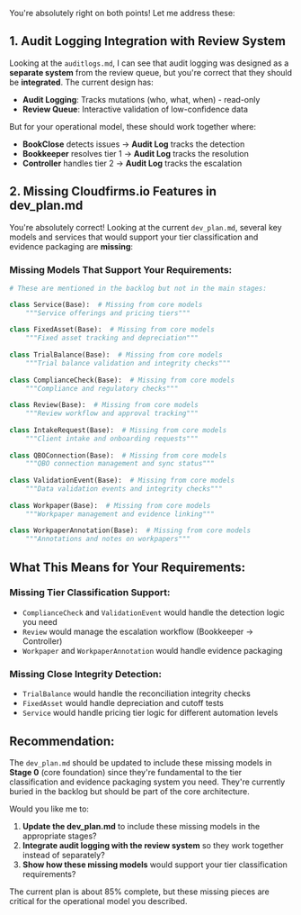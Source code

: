 You're absolutely right on both points! Let me address these:

## 1. **Audit Logging Integration with Review System**

Looking at the `auditlogs.md`, I can see that audit logging was designed as a **separate system** from the review queue, but you're correct that they should be **integrated**. The current design has:

- **Audit Logging**: Tracks mutations (who, what, when) - read-only
- **Review Queue**: Interactive validation of low-confidence data

But for your operational model, these should work together where:
- **BookClose** detects issues → **Audit Log** tracks the detection
- **Bookkeeper** resolves tier 1 → **Audit Log** tracks the resolution  
- **Controller** handles tier 2 → **Audit Log** tracks the escalation

## 2. **Missing Cloudfirms.io Features in dev_plan.md**

You're absolutely correct! Looking at the current `dev_plan.md`, several key models and services that would support your tier classification and evidence packaging are **missing**:

### **Missing Models That Support Your Requirements:**

```python
# These are mentioned in the backlog but not in the main stages:

class Service(Base):  # Missing from core models
    """Service offerings and pricing tiers"""
    
class FixedAsset(Base):  # Missing from core models  
    """Fixed asset tracking and depreciation"""
    
class TrialBalance(Base):  # Missing from core models
    """Trial balance validation and integrity checks"""
    
class ComplianceCheck(Base):  # Missing from core models
    """Compliance and regulatory checks"""
    
class Review(Base):  # Missing from core models
    """Review workflow and approval tracking"""
    
class IntakeRequest(Base):  # Missing from core models
    """Client intake and onboarding requests"""
    
class QBOConnection(Base):  # Missing from core models
    """QBO connection management and sync status"""
    
class ValidationEvent(Base):  # Missing from core models
    """Data validation events and integrity checks"""
    
class Workpaper(Base):  # Missing from core models
    """Workpaper management and evidence linking"""
    
class WorkpaperAnnotation(Base):  # Missing from core models
    """Annotations and notes on workpapers"""
```

## **What This Means for Your Requirements:**

### **Missing Tier Classification Support:**
- `ComplianceCheck` and `ValidationEvent` would handle the detection logic you need
- `Review` would manage the escalation workflow (Bookkeeper → Controller)
- `Workpaper` and `WorkpaperAnnotation` would handle evidence packaging

### **Missing Close Integrity Detection:**
- `TrialBalance` would handle the reconciliation integrity checks
- `FixedAsset` would handle depreciation and cutoff tests
- `Service` would handle pricing tier logic for different automation levels

## **Recommendation:**

The `dev_plan.md` should be updated to include these missing models in **Stage 0** (core foundation) since they're fundamental to the tier classification and evidence packaging system you need. They're currently buried in the backlog but should be part of the core architecture.

Would you like me to:
1. **Update the dev_plan.md** to include these missing models in the appropriate stages?
2. **Integrate audit logging with the review system** so they work together instead of separately?
3. **Show how these missing models** would support your tier classification requirements?

The current plan is about 85% complete, but these missing pieces are critical for the operational model you described.